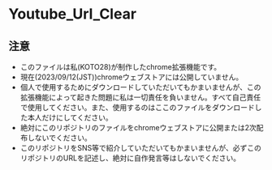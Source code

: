 # Youtube_Url_Clear
## 注意
- このファイルは私(KOTO28)が制作したchrome拡張機能です。
- 現在(2023/09/12(JST))chromeウェブストアには公開していません。
- 個人で使用するためにダウンロードしていただいてもかまいませんが、この拡張機能によって起きた問題に私は一切責任を負いません。すべて自己責任で使用してください。また、使用するのはここのファイルをダウンロードした本人だけにしてください。
- 絶対にこのリポジトリのファイルをchromeウェブストアに公開または2次配布しないでください。
- このリポジトリをSNS等で紹介していただいてもかまいませんが、必ずこのリポジトリのURLを記述し、絶対に自作発言等はしないでください。